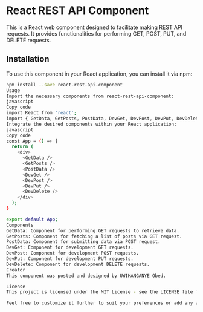 
# React REST API Component

This is a React web component designed to facilitate making REST API requests. It provides functionalities for performing GET, POST, PUT, and DELETE requests.

## Installation

To use this component in your React application, you can install it via npm:

```bash
npm install --save react-rest-api-component
Usage
Import the necessary components from react-rest-api-component:
javascript
Copy code
import React from 'react';
import { GetData, GetPosts, PostData, DevGet, DevPost, DevPut, DevDelete } from 'react-rest-api-component';
Integrate the desired components within your React application:
javascript
Copy code
const App = () => {
  return (
    <div>
      <GetData />
      <GetPosts />
      <PostData />
      <DevGet />
      <DevPost />
      <DevPut />
      <DevDelete />
    </div>
  );
}

export default App;
Components
GetData: Component for performing GET requests to retrieve data.
GetPosts: Component for fetching a list of posts via GET request.
PostData: Component for submitting data via POST request.
DevGet: Component for development GET requests.
DevPost: Component for development POST requests.
DevPut: Component for development PUT requests.
DevDelete: Component for development DELETE requests.
Creator
This component was posted and designed by UWIHANGANYE Obed.

License
This project is licensed under the MIT License - see the LICENSE file for details.

Feel free to customize it further to suit your preferences or add any additional information you find relevant!
